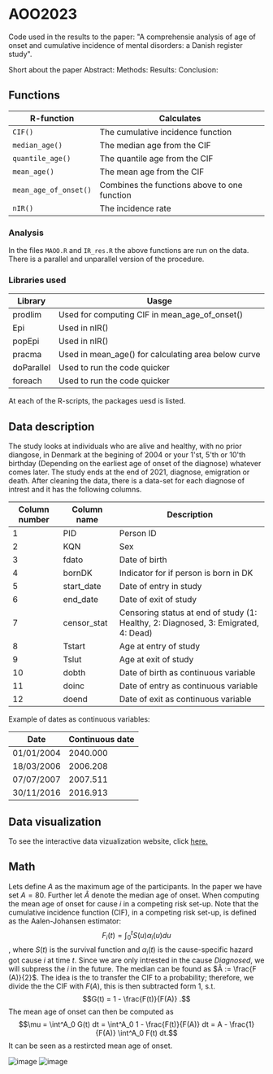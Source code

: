# AOO2023
Code used in the results to the paper: "A comprehensie analysis of age of onset and cumulative incidence of mental disorders: a Danish register study". 

Short about the paper
Abstract:
Methods:
Results:
Conclusion:

## Functions

| R-function            | Calculates                                   |
| --------------------- | -------------------------------------------- |
| `CIF()`               | The cumulative incidence function            |
| `median_age()`        | The median age from the CIF                  |
| `quantile_age()`      | The quantile age from the CIF                |
| `mean_age()`          | The mean age from the CIF                    |
| `mean_age_of_onset()` | Combines the functions above to one function |
| `nIR()`               | The incidence rate                           |

### Analysis

In the files `MAOO.R` and `IR_res.R` the above functions are run on the data. There is a parallel and unparallel version of the procedure. 

### Libraries used

| Library       |  Uasge                                              |
| ------------- | --------------------------------------------------- |
| prodlim       | Used for computing CIF in mean_age_of_onset()       |
| Epi           | Used in nIR()                                       |
| popEpi        | Used in nIR()                                       |
| pracma        | Used in mean_age() for calculating area below curve |
| doParallel    | Used to run the code quicker                        |
| foreach       | Used to run the code quicker                        |

At each of the R-scripts, the packages uesd is listed. 

## Data description

The study looks at individuals who are alive and healthy, with no prior diangose, in Denmark at the begining of 2004 or your 1'st, 5'th or 10'th birthday (Depending on the earliest age of onset of the diagnose) whatever comes later. The study ends at the end of 2021, diagnose, emigration or death. After cleaning the data, there is a data-set for each diagnose of intrest and it has the following columns.

| Column number | Column name   | Description                                                                        |
| ------------- | ------------- | ---------------------------------------------------------------------------------- |
| 1             | PID	          |	Person ID                                                                          |
| 2	            | KQN	          |	Sex                                                                                |
| 3	            | fdato	        |	Date of birth                                                                      |
| 4	            | bornDK	      |	Indicator for if person is born in DK                                              |
| 5	            | start_date	  |	Date of entry in study                                                             |
| 6	            | end_date	    |	Date of exit of study                                                              |
| 7	            | censor_stat	  |	Censoring status at end of study (1: Healthy, 2: Diagnosed, 3: Emigrated, 4: Dead) |
| 8	            | Tstart	      |	Age at entry of study                                                              |
| 9	            | Tslut	        |	Age at exit of study                                                               |
| 10	          | dobth	        |	Date of birth as continuous variable                                               |
| 11	          | doinc	        |	Date of entry as continuous variable                                               |
| 12	          | doend	        | Date of exit as continuous variable                                                |

Example of dates as continuous variables:

| Date          | Continuous date  |
| ------------- | ---------------- |
| 01/01/2004    | 2040.000         |
| 18/03/2006    | 2006.208         |
| 07/07/2007    | 2007.511         |
| 30/11/2016    | 2016.913         |

## Data visualization

To see the interactive data vizualization website, click [here.](https://csievert.shinyapps.io/mental-aoo-danish/)

## Math

Lets define $A$ as the maximum age of the participants. In the paper we have set $A=80$. Further let $Ã$ denote the median age of onset. 
When computing the mean age of onset for cause $i$ in a competing risk set-up. 
Note that the cumulative incidence function (CIF), in a competing risk set-up, is defined as the Aalen-Johansen estimator:
$$F_i (t) = \int^t_0 S(u) \alpha_i (u) du$$,
where $S(t)$ is the survival function and $\alpha_i (t)$ is the cause-specific hazard got cause $i$ at time $t$. 
Since we are only intrested in the cause *Diagnosed*, we will subpress the $i$ in the future. 
The median can be found as $Â := \frac{F (A)}{2}$. The idea is the to transfer the CIF to a probability; 
therefore, we divide the the CIF with $F(A)$, this is then subtracted form 1, s.t.
$$G(t) = 1 - \frac{F(t)}{F(A)} .$$
The mean age of onset can then be computed as 
$$\mu = \int^A_0 G(t) dt = \int^A_0 1 -  \frac{F(t)}{F(A)}  dt = A - \frac{1}{F(A)} \int^A_0 F(t) dt.$$
It can be seen as a restircted mean age of onset. 

![image](https://github.com/CBeck96/AOO2023/assets/43062260/9e70d6d5-71ee-4d21-9239-aec82975b0e5)
![image](https://github.com/CBeck96/AOO2023/assets/43062260/b60396c4-0586-4026-8e54-aeee9a9e2cef)

